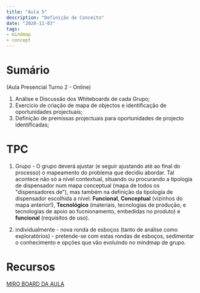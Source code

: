 ```yaml
---
title: "Aula 5"
description: "Definição de Conceito"
date: "2020-11-03"
tags:
- mindmap
- concept
---
```



# Sumário

(Aula Presencial Turno 2 - Online)

1. Análise e Discussão dos Whiteboards de cada Grupo;
2. Exercício de criação de mapa de objectos e identificação de oportunidades projectuais;
3. Definição de premissas projectuais para oportunidades de projecto identificadas;


# TPC

1. Grupo - O grupo deverá ajustar (e seguir ajustando até ao final do processo) o mapeamento do problema que decidiu abordar.
Tal acontece não só a nivel contextual, situando ou procurando a tipologia de dispensador num mapa conceptual (mapa de todos os "dispensadores de"),
mas também na definição da tipologia de dispensador escolhida a nível: **Funcional**, **Conceptual** (vizinhos do mapa anterior!), **Tecnológico** (materiais, tecnologias de produção, e tecnologias de apoio ao fucnionamento, embedidas no produto) e **funcional** (requisitos de uso).

2. individualmente - nova ronda de esboços (tanto de análise como exploratórios) - pretende-se com estas rondas de esboços, sedimentar o conhecimento e opções que vão evoluindo no mindmap de grupo.

# Recursos

[MIRO BOARD DA AULA](https://miro.com/app/board/o9J_kgADRoQ=/)